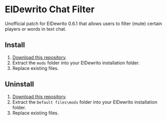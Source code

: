 # ElDewrito Chat Filter

Unofficial patch for ElDewrito 0.6.1 that allows users to filter (mute) certain players or words in text chat.

## Install

1. [Download this repository](https://github.com/Pauwlo/ElDewrito-Chat-Filter/archive/refs/heads/main.zip).
2. Extract the `mods` folder into your ElDewrito installation folder.
3. Replace existing files.

## Uninstall

1. [Download this repository](https://github.com/Pauwlo/ElDewrito-Chat-Filter/archive/refs/heads/main.zip).
2. Extract the `Default files\mods` folder into your ElDewrito installation folder.
3. Replace existing files.

